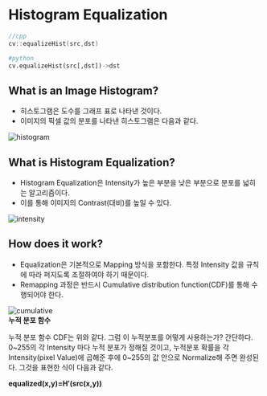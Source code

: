 # Histogram Equalization
```cpp
//cpp
cv::equalizeHist(src,dst)
```
```python
#python
cv.equalizeHist(src[,dst])->dst
```

## What is an Image Histogram?
* 히스토그램은 도수를 그래프 표로 나타낸 것이다.
* 이미지의 픽셀 값의 분포를 나타낸 히스토그램은 다음과 같다.

![histogram](https://docs.opencv.org/3.4/Histogram_Equalization_Theory_0.jpg)   

## What is Histogram Equalization?
* Histogram Equalization은 Intensity가 높은 부분을 낮은 부분으로 분포를 넓히는 알고리즘이다.   
* 이를 통해 이미지의 Contrast(대비)를 높일 수 있다.   

![intensity](https://docs.opencv.org/3.4/Histogram_Equalization_Theory_1.jpg)   


## How does it work?
* Equalization은 기본적으로 Mapping 방식을 포함한다. 특정 Intensity 값을 규칙에 따라 퍼지도록 조절하여야 하기 때문이다. 
* Remapping 과정은 반드시 Cumulative distribution function(CDF)를 통해 수행되어야 한다.

![cumulative](https://docs.opencv.org/3.4/Histogram_Equalization_Theory_2.jpg)   
**누적 분포 함수**

누적 분포 함수 CDF는 위와 같다. 그럼 이 누적분포를 어떻게 사용하는가? 간단하다. 0~255의 각 Intensity 마다 누적 분포가 정해질 것이고, 누적분포 확률을 각 Intensity(pixel Value)에 곱해준 후에 0~255의 값 안으로 Normalize해 주면 완성된다. 그것을 표현한 식이 다음과 같다.   

**equalized(x,y)=H′(src(x,y))**    


